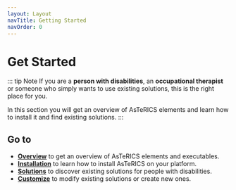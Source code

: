 ```yaml
---
layout: Layout
navTitle: Getting Started
navOrder: 0
---
```

# Get Started

::: tip Note
If you are a **person with disabilities**, an **occupational therapist** or someone who simply wants to use existing solutions, this is the right place for you.

In this section you will get an overview of AsTeRICS elements and learn how to install it and find existing solutions.
:::

## Go to

* [**Overview**](./Overview) to get an overview of AsTeRICS elements and executables.
* [**Installation**](./Installation) to learn how to install AsTeRICS on your platform.
* [**Solutions**](/solutions/) to discover existing solutions for people with disabilities.
* [**Customize**](/customize/) to modify existing solutions or create new ones.
